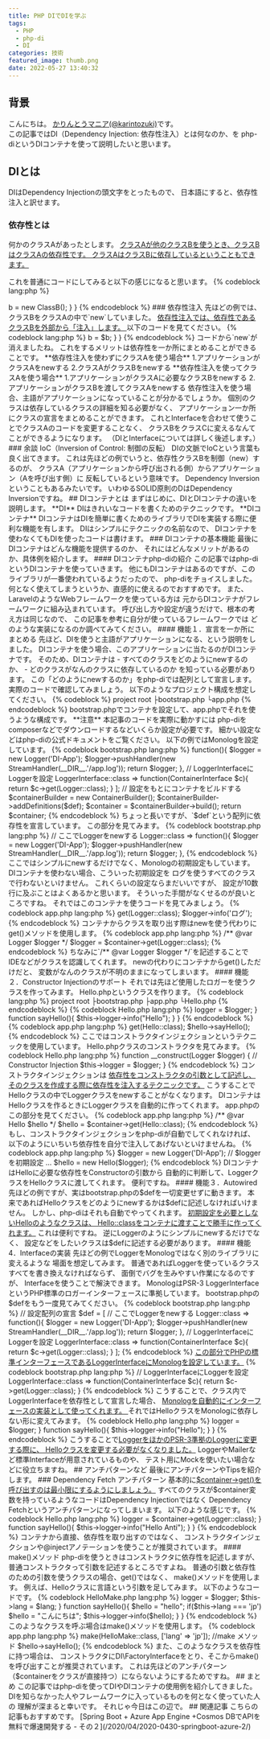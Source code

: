 ```yaml
---
title: PHP DIでDIを学ぶ
tags:
  - PHP
  - php-di
  - DI
categories: 技術
featured_image: thumb.png
date: 2022-05-27 13:40:32
---
```



##  背景
こんにちは。 [かりんとうマニア(@karintozuki)](https://twitter.com/karintozuki)です。  
この記事ではDI（Dependency Injection: 依存性注入）とは何なのか、を
php-diというDIコンテナを使って説明したいと思います。
<!-- more -->

## DIとは
DIはDependency Injectionの頭文字をとったもので、
日本語にすると、依存性注入と訳せます。

### 依存性とは
何かのクラスAがあったとします。
<u>
クラスAが他のクラスBを使うとき、クラスBはクラスAの依存性です。
クラスAはクラスBに依存しているということもできます。
</u>

これを普通にコードにしてみると以下の感じになると思います。
{% codeblock lang:php %}
<?php
// 依存性注入を使わない例
class ClassA {
	private ClassB $b;
	
	function __construct(){
		$this->b = new ClassB();
	}
}

{% endcodeblock %}

### 依存性注入
先ほどの例では、クラスBをクラスAの中で`new`していました。
<u>
依存性注入では、依存性であるクラスBを外部から「注入」します。
</u>

以下のコードを見てください。
{% codeblock lang:php %}
<?php
// 依存性注入を使う
class ClassA {
	private ClassB $b;
	
	function __construct(ClassB $b){
		$this->b = $b;
	}
}

{% endcodeblock %}

コードから`new`が消えましたね。

これをするメリットは依存性を一か所にまとめることができることです。

**依存性注入を使わずにクラスAを使う場合**
1.アプリケーションがクラスAをnewする
2.クラスAがクラスBをnewする

**依存性注入を使ってクラスAを使う場合**
1.アプリケーションがクラスAに必要なクラスBをnewする
2.アプリケーションがクラスBを渡してクラスAをnewする

依存性注入を使う場合、主語がアプリケーションになっていることが分かるでしょうか。
個別のクラスは依存しているクラスの詳細を知る必要がなく、
アプリケーション一か所にクラスの宣言をまとめることができます。

これとInterfaceを合わせて使うことでクラスAのコードを変更することなく、
クラスBをクラスCに変えるなんてことができるようになります。
（DIとInterfaceについては詳しく後述します。）

### 余談 IoC（Inversion of Control: 制御の反転）
DIの文脈でIoCという言葉も良く出てきます。
これは先ほどの例でいうと、依存性クラスBを制御（new）するのが、
クラスA（アプリケーションから呼び出される側）からアプリケーション（Aを呼び出す側）に
反転しているという意味です。

Dependency Inversionということもあるみたいです。
いわゆるSOLID原則のDはDependency Inversionですね。

## DIコンテナとは
まずはじめに、DIとDIコンテナの違いを説明します。
**DI**
DIはきれいなコードを書くためのテクニックです。

**DIコンテナ**
DIコンテナはDIを簡単に書くためのライブラリでDIを実装する際に便利な機能を有します。 

DIはシンプルにテクニックの名前なので、
DIコンテナを使わなくてもDIを使ったコードは書けます。


### DIコンテナの基本機能
最後にDIコンテナはどんな機能を提供するのか、
それにはどんなメリットがあるのか、具体例を紹介します。

#### DIコンテナphp-diの紹介
この記事ではphp-diというDIコンテナを使っていきます。
他にもDIコンテナはあるのですが、このライブラリが一番使われているようだったので、
php-diをチョイスしました。
何となく使えてしまうというか、直感的に使えるのでおすすめです。

また、LaravelのようなWebフレームワークを使っている方は
元からDIコンテナがフレームワークに組み込まれています。

呼び出し方や設定が違うだけで、根本の考え方は同じなので、
この記事を参考に自分が使っているフレームワークでは
どのような実装になるのか調べてみてください。

####  機能１．宣言を一か所にまとめる
先ほど、DIを使うと主語がアプリケーションになる、という説明をしました。
DIコンテナを使う場合、このアプリケーションに当たるのがDIコンテナです。
そのため、DIコンテナは
- すべてのクラスをどのようにnewするのか、
- どのクラスがなんのクラスに依存しているのか

を知っている必要があります。

この「どのようにnewするのか」をphp-diでは配列として宣言します。

実際のコードで確認してみましょう。
以下のようなプロジェクト構成を想定してください。

{% codeblock %}
project root
├bootstrap.php
└app.php

{% endcodeblock %}

bootstrap.phpでコンテナを設定して、app.phpでそれを使うような構成です。

**注意**
本記事のコードを実際に動かすには
php-diをcomposerなどでダウンロードするなどいくらか設定が必要です。
細かい設定などはphp-diの公式ドキュメントをご覧ください。

以下の例ではMonologを設定しています。
{% codeblock bootstrap.php lang:php %}

<?php

use DI\ContainerBuilder;
use Monolog\Logger;
use Monolog\Handler\StreamHandler;
use Psr\Log\LoggerInterface;
use Psr\Container\ContainerInterface;

// autoloadの読み込み
require __DIR__.'/../vendor/autoload.php';

// 設定配列の宣言
$def = [
	// ここでLoggerをnewする
	Logger::class => function(){
		$logger = new Logger('DI-App');
		$logger->pushHandler(new StreamHandler(__DIR__.'/app.log'));
		return $logger;
	},
	// LoggerInterfaceにLoggerを設定
	LoggerInterface::class => function(ContainerInterface $c){
		return $c->get(Logger::class);
	}
];

// 設定をもとにコンテナをビルドする
$containerBuilder = new ContainerBuilder();
$containerBuilder->addDefinitions($def);
$container = $containerBuilder->build();

return $container;

{% endcodeblock %}

ちょっと長いですが、`$def`という配列に依存性を宣言しています。

この部分を見てみます。
{% codeblock bootstrap.php lang:php %}
	// ここでLoggerをnewする
	Logger::class => function(){
		$logger = new Logger('DI-App');
		$logger->pushHandler(new StreamHandler(__DIR__.'/app.log'));
		return $logger;
	},

{% endcodeblock %}
ここではシンプルにnewするだけでなく、Monologの初期設定もしています。

DIコンテナを使わない場合、こういった初期設定を
ログを使うすべてのクラスで行わないといけません。

これくらいの設定ならまだいいですが、
設定が10数行に及ぶことはよくあるかと思います。

そういった手間がなくせるのが良いところですね。

それではこのコンテナを使うコードを見てみましょう。

{% codeblock app.php lang:php %}
<?php

use Monolog\Logger;

$container = require __DIR__.'/bootstrap.php';

/** @var Logger $logger */
$logger = $container->get(Logger::class);

$logger->info('ログ');

{% endcodeblock %}

コンテナからクラスを取り出す際はnewを使う代わりにget()メソッドを使用します。

{% codeblock app.php lang:php %}
/** @var Logger $logger */
$logger = $container->get(Logger::class);

{% endcodeblock %}

ちなみに`/** @var Logger $logger */`を記述することで
IDEなどがクラスを認識してくれます。

newの代わりにコンテナからget()しただけだと、
変数がなんのクラスが不明のままになってしまいます。


####  機能２．Constructor Injectionのサポート
それでは先ほど使用したロガーを使うクラスを作ってみます。
Hello.phpというクラスを作ります。
{% codeblock lang:php %}
project root
├bootstrap.php
├app.php
└Hello.php

{% endcodeblock %}


{% codeblock Hello.php lang:php %}

<?php

namespace App;

use Monolog\Logger;

class Hello {
	private Logger $logger;
	function __construct(Logger $logger) { // Constructor Injection
		$this->logger = $logger;
	}

	function sayHello(){
		$this->logger->info("Hello");
	}
}

{% endcodeblock %}


{% codeblock app.php lang:php %}
<?php

use App\Hello;

$container = require __DIR__.'/bootstrap.php';

/** @var Hello $hello */
$hello = $container->get(Hello::class);

$hello->sayHello();

{% endcodeblock %}

ここではコンストラクタインジェクションというテクニックを使用しています。
Hello.phpクラスのコンストラクタを見てみます。
{% codeblock Hello.php lang:php %}
	function __construct(Logger $logger) { // Constructor Injection
		$this->logger = $logger;
	}

{% endcodeblock %}
  

コンストラクタインジェクションは
<u>依存性をコンストラクタの引数として記述し、そのクラスを作成する際に依存性を注入するテクニックです。</u>
こうすることでHelloクラスの中でLoggerクラスをnewすることがなくなります。

DIコンテナはHelloクラスを作るときにLoggerクラスを自動的に作ってくれます。

app.phpのこの部分を見てください。
{% codeblock app.php lang:php %}
/** @var Hello $hello */
$hello = $container->get(Hello::class);

{% endcodeblock %}

もし、コンストラクタインジェクションをphp-diが自動でしてくれなければ、
以下のようにいちいち依存性を自分で注入してあげないといけませんね。
{% codeblock app.php lang:php %}
$logger = new Logger('DI-App');
// $loggerを初期設定
...

$hello = new Hello($logger);

{% endcodeblock %}
DIコンテナはHelloに必要な依存性をConstructorの引数から
自動的に判断して、LoggerクラスをHelloクラスに渡してくれます。

便利ですね。

####  機能３．Autowired
先ほどの例ですが、実はbootstrap.phpの$defを一切変更せずに動きます。

本来であればHelloクラスをどのようにnewするかは$defに記述しなければいけません。
しかし、php-diはそれも自動でやってくれます。

<u>初期設定を必要としないHelloのようなクラスは、
Hello::classをコンテナに渡すことで勝手に作ってくれます。</u>

これは便利ですね。

逆にLoggerのようにシンプルにnewするだけでなく、
設定などをしたいクラスは$defに記述する必要があります。

####  機能4．Interfaceの実装
先ほどの例でLoggerをMonologではなく別のライブラリに変えるような
場面を想定してみます。

普通であればLoggerを使っているクラスすべてを書き換えなければならず、
面倒でバグを生みやすい作業になるのですが、
Interfaceを使うことで解決できます。

MonologはPSR-3 LoggerInterfaceというPHP標準のロガーインターフェースに準拠しています。

bootstrap.phpの$defをもう一度見てみてください。
{% codeblock bootstrap.php lang:php %}
// 設定配列の宣言
$def = [
	// ここでLoggerをnewする
	Logger::class => function(){
		$logger = new Logger('DI-App');
		$logger->pushHandler(new StreamHandler(__DIR__.'/app.log'));
		return $logger;
	},
	// LoggerInterfaceにLoggerを設定
	LoggerInterface::class => function(ContainerInterface $c){
		return $c->get(Logger::class);
	}
];

{% endcodeblock %}

<u>この部分でPHPの標準インターフェースであるLoggerInterfaceにMonologを設定しています。</u>

{% codeblock bootstrap.php lang:php %}
	// LoggerInterfaceにLoggerを設定
	LoggerInterface::class => function(ContainerInterface $c){
		return $c->get(Logger::class);
	}

{% endcodeblock %}

こうすることで、クラス内でLoggerInterfaceを依存性として宣言した場合、
<u>Monologを自動的にインターフェースの実装として使ってくれます。 </u>

それではHelloクラスをMonologに依存しない形に変えてみます。
{% codeblock Hello.php lang:php %}
<?php

namespace App;

use Psr\Log\LoggerInterface;

class Hello {
	private LoggerInterface $logger;
	function __construct(LoggerInterface $logger) {
		$this->logger = $logger;
	}

	function sayHello(){
		$this->logger->info("Hello");
	}
}

{% endcodeblock %}

こうすることで<u>LoggerをほかのPSR-3準拠のLoggerに変更する際に、
Helloクラスを変更する必要がなくなりました。</u>

LoggerやMailerなど標準Interfaceが用意されているものや、
テスト用にMockを使いたい場合などに役立ちますね。

##  アンチパターンなど
最後にアンチパターンやTipsを紹介します。

### Dependency Fetch アンチパターン
基本的に<u>$container->get()を呼び出すのは最小限にするようにしましょう。</u>

すべてのクラスが$container変数を持っているようなコードはDependency Injectionではなく
Dependency Fetchというアンチパターンになってしまいます。

以下のような感じです。
{% codeblock Hello.php lang:php %}
<?php

namespace App;

use Monolog\Logger;

class HelloAnti {

	private Logger $logger;

	function __construct() {
		$container = require __DIR__.'/bootstrap.php'; //直接コンテナを触っている
		$this->logger = $container->get(Logger::class);
	}

	function sayHello(){
		$this->logger->info("Hello Anti");
	}
}

{% endcodeblock %}


コンテナから直接、依存性を取り出すのではなく、
コンストラクタインジェクションや@injectアノテーションを使うことが推奨されています。

#### make()メソッド
php-diを使うときはコンストラクタに依存性を記述しますが、
普通コンストラクタって引数を記述するところですよね。

普通の引数と依存性のための引数を使うクラスの場合、get()ではなく、
make()メソッドを使用します。

例えば、Helloクラスに言語という引数を足してみます。
以下のようなコードです。

{% codeblock HelloMake.php lang:php %}
<?php

namespace App;

use Monolog\Logger;

class HelloMake {
	private Logger $logger;
	private string $lang;

	function __construct(Logger $logger, string $lang) { //引数に言語をとる
		$this->logger = $logger;
		$this->lang = $lang;
	}

	function sayHello(){
		$hello = "hello";
		if($this->lang === 'jp')
			$hello = "こんにちは";

		$this->logger->info($hello);
	}
}

{% endcodeblock %}

このようなクラスを呼ぶ場合はmake()メソッドを使用します。
{% codeblock app.php lang:php %}
<?php

use App\HelloMake;

$container = require __DIR__.'/bootstrap.php';

/** @var HelloMake $hello */
$hello = $container->make(HelloMake::class, ['lang' => 'jp']); //make メソッド

$hello->sayHello();

{% endcodeblock %}
また、このようなクラスを依存性に持つ場合は、
コンストラクタにDI\FactoryInterfaceをとり、そこからmake()を呼び出すことが推奨されています。
これは先ほどのアンチパターン（$containerをクラスが直接持つ）にならないようにするためですね。

##  まとめ
この記事ではphp-diを使ってDIやDIコンテナの使用例を紹介してきました。
DIを知らなかった人やフレームワークに入っているものを何となく使っていた人の
理解が深まると幸いです。

それじゃ今日はこの辺で。

##  関連記事
こちらの記事もおすすめです。  

[Spring Boot + Azure App Engine +Cosmos DBでAPIを無料で爆速開発する - その２](/2020/04/2020-0430-springboot-azure-2/)